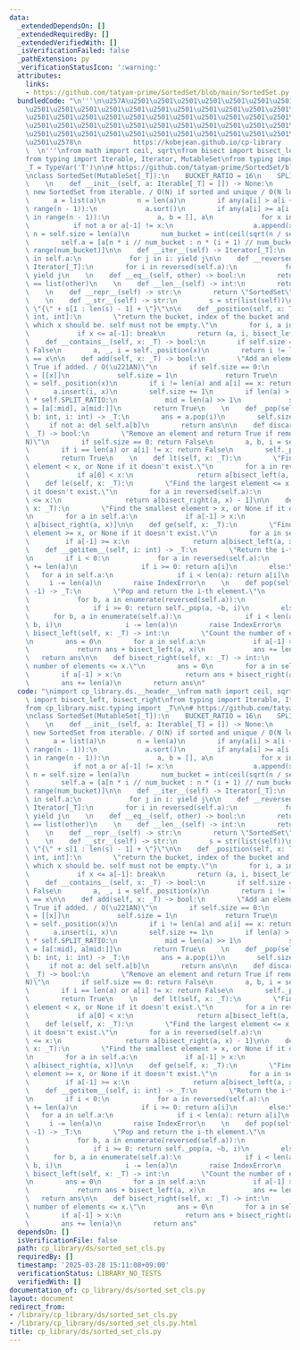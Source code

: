 ```yaml
---
data:
  _extendedDependsOn: []
  _extendedRequiredBy: []
  _extendedVerifiedWith: []
  _isVerificationFailed: false
  _pathExtension: py
  _verificationStatusIcon: ':warning:'
  attributes:
    links:
    - https://github.com/tatyam-prime/SortedSet/blob/main/SortedSet.py
  bundledCode: "\n'''\n\u257A\u2501\u2501\u2501\u2501\u2501\u2501\u2501\u2501\u2501\
    \u2501\u2501\u2501\u2501\u2501\u2501\u2501\u2501\u2501\u2501\u2501\u2501\u2501\
    \u2501\u2501\u2501\u2501\u2501\u2501\u2501\u2501\u2501\u2501\u2501\u2501\u2501\
    \u2501\u2501\u2501\u2501\u2501\u2501\u2501\u2501\u2501\u2501\u2501\u2501\u2501\
    \u2501\u2501\u2501\u2501\u2501\u2501\u2501\u2501\u2501\u2501\u2501\u2501\u2501\
    \u2501\u2578\n             https://kobejean.github.io/cp-library             \
    \  \n'''\nfrom math import ceil, sqrt\nfrom bisect import bisect_left, bisect_right\n\
    from typing import Iterable, Iterator, MutableSet\nfrom typing import TypeVar\n\
    _T = TypeVar('T')\n\n# https://github.com/tatyam-prime/SortedSet/blob/main/SortedSet.py\n\
    \nclass SortedSet(MutableSet[_T]):\n    BUCKET_RATIO = 16\n    SPLIT_RATIO = 24\n\
    \    \n    def __init__(self, a: Iterable[_T] = []) -> None:\n        \"Make a\
    \ new SortedSet from iterable. / O(N) if sorted and unique / O(N log N)\"\n  \
    \      a = list(a)\n        n = len(a)\n        if any(a[i] > a[i + 1] for i in\
    \ range(n - 1)):\n            a.sort()\n        if any(a[i] >= a[i + 1] for i\
    \ in range(n - 1)):\n            a, b = [], a\n            for x in b:\n     \
    \           if not a or a[-1] != x:\n                    a.append(x)\n       \
    \ n = self.size = len(a)\n        num_bucket = int(ceil(sqrt(n / self.BUCKET_RATIO)))\n\
    \        self.a = [a[n * i // num_bucket : n * (i + 1) // num_bucket] for i in\
    \ range(num_bucket)]\n\n    def __iter__(self) -> Iterator[_T]:\n        for i\
    \ in self.a:\n            for j in i: yield j\n\n    def __reversed__(self) ->\
    \ Iterator[_T]:\n        for i in reversed(self.a):\n            for j in reversed(i):\
    \ yield j\n    \n    def __eq__(self, other) -> bool:\n        return list(self)\
    \ == list(other)\n    \n    def __len__(self) -> int:\n        return self.size\n\
    \    \n    def __repr__(self) -> str:\n        return \"SortedSet\" + str(self.a)\n\
    \    \n    def __str__(self) -> str:\n        s = str(list(self))\n        return\
    \ \"{\" + s[1 : len(s) - 1] + \"}\"\n\n    def _position(self, x: T) -> tuple[list[_T],\
    \ int, int]:\n        \"return the bucket, index of the bucket and position in\
    \ which x should be. self must not be empty.\"\n        for i, a in enumerate(self.a):\n\
    \            if x <= a[-1]: break\n        return (a, i, bisect_left(a, x))\n\n\
    \    def __contains__(self, x: _T) -> bool:\n        if self.size == 0: return\
    \ False\n        a, _, i = self._position(x)\n        return i != len(a) and a[i]\
    \ == x\n\n    def add(self, x: _T) -> bool:\n        \"Add an element and return\
    \ True if added. / O(\u221AN)\"\n        if self.size == 0:\n            self.a\
    \ = [[x]]\n            self.size = 1\n            return True\n        a, b, i\
    \ = self._position(x)\n        if i != len(a) and a[i] == x: return False\n  \
    \      a.insert(i, x)\n        self.size += 1\n        if len(a) > len(self.a)\
    \ * self.SPLIT_RATIO:\n            mid = len(a) >> 1\n            self.a[b:b+1]\
    \ = [a[:mid], a[mid:]]\n        return True\n    \n    def _pop(self, a: list[_T],\
    \ b: int, i: int) -> _T:\n        ans = a.pop(i)\n        self.size -= 1\n   \
    \     if not a: del self.a[b]\n        return ans\n\n    def discard(self, x:\
    \ _T) -> bool:\n        \"Remove an element and return True if removed. / O(\u221A\
    N)\"\n        if self.size == 0: return False\n        a, b, i = self._position(x)\n\
    \        if i == len(a) or a[i] != x: return False\n        self._pop(a, b, i)\n\
    \        return True\n    \n    def lt(self, x: _T):\n        \"Find the largest\
    \ element < x, or None if it doesn't exist.\"\n        for a in reversed(self.a):\n\
    \            if a[0] < x:\n                return a[bisect_left(a, x) - 1]\n\n\
    \    def le(self, x: _T):\n        \"Find the largest element <= x, or None if\
    \ it doesn't exist.\"\n        for a in reversed(self.a):\n            if a[0]\
    \ <= x:\n                return a[bisect_right(a, x) - 1]\n\n    def gt(self,\
    \ x: _T):\n        \"Find the smallest element > x, or None if it doesn't exist.\"\
    \n        for a in self.a:\n            if a[-1] > x:\n                return\
    \ a[bisect_right(a, x)]\n\n    def ge(self, x: _T):\n        \"Find the smallest\
    \ element >= x, or None if it doesn't exist.\"\n        for a in self.a:\n   \
    \         if a[-1] >= x:\n                return a[bisect_left(a, x)]\n    \n\
    \    def __getitem__(self, i: int) -> _T:\n        \"Return the i-th element.\"\
    \n        if i < 0:\n            for a in reversed(self.a):\n                i\
    \ += len(a)\n                if i >= 0: return a[i]\n        else:\n         \
    \   for a in self.a:\n                if i < len(a): return a[i]\n           \
    \     i -= len(a)\n        raise IndexError\n    \n    def pop(self, i: int =\
    \ -1) -> _T:\n        \"Pop and return the i-th element.\"\n        if i < 0:\n\
    \            for b, a in enumerate(reversed(self.a)):\n                i += len(a)\n\
    \                if i >= 0: return self._pop(a, ~b, i)\n        else:\n      \
    \      for b, a in enumerate(self.a):\n                if i < len(a): return self._pop(a,\
    \ b, i)\n                i -= len(a)\n        raise IndexError\n    \n    def\
    \ bisect_left(self, x: _T) -> int:\n        \"Count the number of elements < x.\"\
    \n        ans = 0\n        for a in self.a:\n            if a[-1] >= x:\n    \
    \            return ans + bisect_left(a, x)\n            ans += len(a)\n     \
    \   return ans\n\n    def bisect_right(self, x: _T) -> int:\n        \"Count the\
    \ number of elements <= x.\"\n        ans = 0\n        for a in self.a:\n    \
    \        if a[-1] > x:\n                return ans + bisect_right(a, x)\n    \
    \        ans += len(a)\n        return ans\n"
  code: "\nimport cp_library.ds.__header__\nfrom math import ceil, sqrt\nfrom bisect\
    \ import bisect_left, bisect_right\nfrom typing import Iterable, Iterator, MutableSet\n\
    from cp_library.misc.typing import _T\n\n# https://github.com/tatyam-prime/SortedSet/blob/main/SortedSet.py\n\
    \nclass SortedSet(MutableSet[_T]):\n    BUCKET_RATIO = 16\n    SPLIT_RATIO = 24\n\
    \    \n    def __init__(self, a: Iterable[_T] = []) -> None:\n        \"Make a\
    \ new SortedSet from iterable. / O(N) if sorted and unique / O(N log N)\"\n  \
    \      a = list(a)\n        n = len(a)\n        if any(a[i] > a[i + 1] for i in\
    \ range(n - 1)):\n            a.sort()\n        if any(a[i] >= a[i + 1] for i\
    \ in range(n - 1)):\n            a, b = [], a\n            for x in b:\n     \
    \           if not a or a[-1] != x:\n                    a.append(x)\n       \
    \ n = self.size = len(a)\n        num_bucket = int(ceil(sqrt(n / self.BUCKET_RATIO)))\n\
    \        self.a = [a[n * i // num_bucket : n * (i + 1) // num_bucket] for i in\
    \ range(num_bucket)]\n\n    def __iter__(self) -> Iterator[_T]:\n        for i\
    \ in self.a:\n            for j in i: yield j\n\n    def __reversed__(self) ->\
    \ Iterator[_T]:\n        for i in reversed(self.a):\n            for j in reversed(i):\
    \ yield j\n    \n    def __eq__(self, other) -> bool:\n        return list(self)\
    \ == list(other)\n    \n    def __len__(self) -> int:\n        return self.size\n\
    \    \n    def __repr__(self) -> str:\n        return \"SortedSet\" + str(self.a)\n\
    \    \n    def __str__(self) -> str:\n        s = str(list(self))\n        return\
    \ \"{\" + s[1 : len(s) - 1] + \"}\"\n\n    def _position(self, x: T) -> tuple[list[_T],\
    \ int, int]:\n        \"return the bucket, index of the bucket and position in\
    \ which x should be. self must not be empty.\"\n        for i, a in enumerate(self.a):\n\
    \            if x <= a[-1]: break\n        return (a, i, bisect_left(a, x))\n\n\
    \    def __contains__(self, x: _T) -> bool:\n        if self.size == 0: return\
    \ False\n        a, _, i = self._position(x)\n        return i != len(a) and a[i]\
    \ == x\n\n    def add(self, x: _T) -> bool:\n        \"Add an element and return\
    \ True if added. / O(\u221AN)\"\n        if self.size == 0:\n            self.a\
    \ = [[x]]\n            self.size = 1\n            return True\n        a, b, i\
    \ = self._position(x)\n        if i != len(a) and a[i] == x: return False\n  \
    \      a.insert(i, x)\n        self.size += 1\n        if len(a) > len(self.a)\
    \ * self.SPLIT_RATIO:\n            mid = len(a) >> 1\n            self.a[b:b+1]\
    \ = [a[:mid], a[mid:]]\n        return True\n    \n    def _pop(self, a: list[_T],\
    \ b: int, i: int) -> _T:\n        ans = a.pop(i)\n        self.size -= 1\n   \
    \     if not a: del self.a[b]\n        return ans\n\n    def discard(self, x:\
    \ _T) -> bool:\n        \"Remove an element and return True if removed. / O(\u221A\
    N)\"\n        if self.size == 0: return False\n        a, b, i = self._position(x)\n\
    \        if i == len(a) or a[i] != x: return False\n        self._pop(a, b, i)\n\
    \        return True\n    \n    def lt(self, x: _T):\n        \"Find the largest\
    \ element < x, or None if it doesn't exist.\"\n        for a in reversed(self.a):\n\
    \            if a[0] < x:\n                return a[bisect_left(a, x) - 1]\n\n\
    \    def le(self, x: _T):\n        \"Find the largest element <= x, or None if\
    \ it doesn't exist.\"\n        for a in reversed(self.a):\n            if a[0]\
    \ <= x:\n                return a[bisect_right(a, x) - 1]\n\n    def gt(self,\
    \ x: _T):\n        \"Find the smallest element > x, or None if it doesn't exist.\"\
    \n        for a in self.a:\n            if a[-1] > x:\n                return\
    \ a[bisect_right(a, x)]\n\n    def ge(self, x: _T):\n        \"Find the smallest\
    \ element >= x, or None if it doesn't exist.\"\n        for a in self.a:\n   \
    \         if a[-1] >= x:\n                return a[bisect_left(a, x)]\n    \n\
    \    def __getitem__(self, i: int) -> _T:\n        \"Return the i-th element.\"\
    \n        if i < 0:\n            for a in reversed(self.a):\n                i\
    \ += len(a)\n                if i >= 0: return a[i]\n        else:\n         \
    \   for a in self.a:\n                if i < len(a): return a[i]\n           \
    \     i -= len(a)\n        raise IndexError\n    \n    def pop(self, i: int =\
    \ -1) -> _T:\n        \"Pop and return the i-th element.\"\n        if i < 0:\n\
    \            for b, a in enumerate(reversed(self.a)):\n                i += len(a)\n\
    \                if i >= 0: return self._pop(a, ~b, i)\n        else:\n      \
    \      for b, a in enumerate(self.a):\n                if i < len(a): return self._pop(a,\
    \ b, i)\n                i -= len(a)\n        raise IndexError\n    \n    def\
    \ bisect_left(self, x: _T) -> int:\n        \"Count the number of elements < x.\"\
    \n        ans = 0\n        for a in self.a:\n            if a[-1] >= x:\n    \
    \            return ans + bisect_left(a, x)\n            ans += len(a)\n     \
    \   return ans\n\n    def bisect_right(self, x: _T) -> int:\n        \"Count the\
    \ number of elements <= x.\"\n        ans = 0\n        for a in self.a:\n    \
    \        if a[-1] > x:\n                return ans + bisect_right(a, x)\n    \
    \        ans += len(a)\n        return ans"
  dependsOn: []
  isVerificationFile: false
  path: cp_library/ds/sorted_set_cls.py
  requiredBy: []
  timestamp: '2025-03-28 15:11:08+09:00'
  verificationStatus: LIBRARY_NO_TESTS
  verifiedWith: []
documentation_of: cp_library/ds/sorted_set_cls.py
layout: document
redirect_from:
- /library/cp_library/ds/sorted_set_cls.py
- /library/cp_library/ds/sorted_set_cls.py.html
title: cp_library/ds/sorted_set_cls.py
---
```

